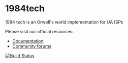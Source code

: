 # 1984tech
1984 tech is an Orwell's world implementation for UA ISPs


Please visit our official resources:

  * [Documentation](http://wiki.ubilling.net.ua/doku.php?id=1984tech)
  * [Community forums](http://local.com.ua/forum/forum/144-stargazer-ubilling/)

[![Build Status](https://travis-ci.org/nightflyza/1984tech.svg?branch=master)](https://travis-ci.org/nightflyza/1984tech)